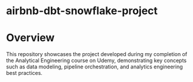 # airbnb-dbt-snowflake-project

# Overview

This repository showcases the project developed during my completion of the Analytical Engineering course on Udemy, demonstrating key concepts such as data modeling, pipeline orchestration, and analytics engineering best practices.
